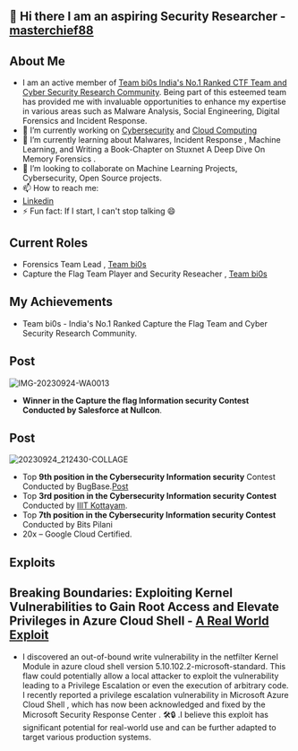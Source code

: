 ## 👋 Hi there I am an aspiring Security Researcher - [masterchief88](https://bi0s.in/members)

## About Me
- I am an active member of [Team bi0s  India's No.1 Ranked CTF Team and Cyber Security Research Community](https://bi0s.in/). Being part of this esteemed team has provided me with invaluable opportunities to enhance my expertise in various areas such as Malware Analysis, Social Engineering, Digital Forensics and Incident Response.
- 🔭  I’m currently working on [Cybersecurity](https://bi0sblr.in/) and [Cloud Computing](https://cloud.google.com/)
- 🌱 I’m currently learning about Malwares, Incident Response , Machine Learning, and Writing a Book-Chapter on Stuxnet A Deep Dive On Memory Forensics .
- 👯 I’m looking to collaborate on Machine Learning Projects, Cybersecurity, Open Source projects.
- 📫 How to reach me:
- [Linkedin](https://www.linkedin.com/in/kandiabhishek08/)
- ⚡ Fun fact: If I start, I can't stop talking 😄

## Current Roles  
- Forensics Team Lead , [Team bi0s](https://bi0s.in/)
- Capture the Flag Team Player and Security Reseacher , [Team bi0s](https://bi0s.in/)

<!---
AbhishekKandi83/AbhishekKandi83 is a ✨ special ✨ repository because its `README.md` (this file) appears on your GitHub profile.
You can click the Preview link to take a look at your changes.
--->

## My Achievements
- Team bi0s - India's No.1 Ranked Capture the Flag Team and Cyber Security Research Community.
## Post
![IMG-20230924-WA0013](https://github.com/AbhishekKandi83/AbhishekKandi83/assets/140315150/0288f629-fa04-48f5-aa32-9fdb42eb033b)

-  **Winner in the Capture the flag Information security Contest Conducted by Salesforce at Nullcon**.
## Post 
![20230924_212430-COLLAGE](https://github.com/AbhishekKandi83/AbhishekKandi83/assets/140315150/b32e3f6b-75c7-40c8-9d40-fc29f8608f28)

- Top **9th position in the Cybersecurity Information security** Contest Conducted by BugBase.[Post](https://www.linkedin.com/in/kandiabhishek08/overlay/1635532926828/single-media-viewer/?profileId=ACoAADYCkX4BdrCHHpRfQwo73mqwkFULzXsO7v0)
- Top **3rd position in the Cybersecurity Information security Contest** Conducted by [IIIT Kottayam](https://www.iiitkottayam.ac.in/#!/home).
- Top **7th position in the Cybersecurity Information security Contest** Conducted by Bits Pilani
- 20x – Google Cloud Certified. 

## Exploits 

## Breaking Boundaries: Exploiting Kernel Vulnerabilities to Gain Root Access and Elevate Privileges in Azure Cloud Shell - [A Real World Exploit](https://www.linkedin.com/posts/kandiabhishek08_cybersecurity-azure-microsoft-activity-7239197172016013314-cIBp?utm_source=share&utm_medium=member_desktop) 
-  I discovered an out-of-bound write vulnerability in the netfilter Kernel Module in azure cloud shell version 5.10.102.2-microsoft-standard. This flaw could potentially 
   allow a local attacker to exploit the vulnerability leading to a Privilege Escalation or even the execution of arbitrary code. I recently reported a privilege escalation 
   vulnerability in Microsoft Azure Cloud Shell , which has now been acknowledged and fixed by the Microsoft Security Response Center . 🛠️🔒 .I believe this exploit has 
   significant potential for real-world use and can be further adapted to target various production systems. 





